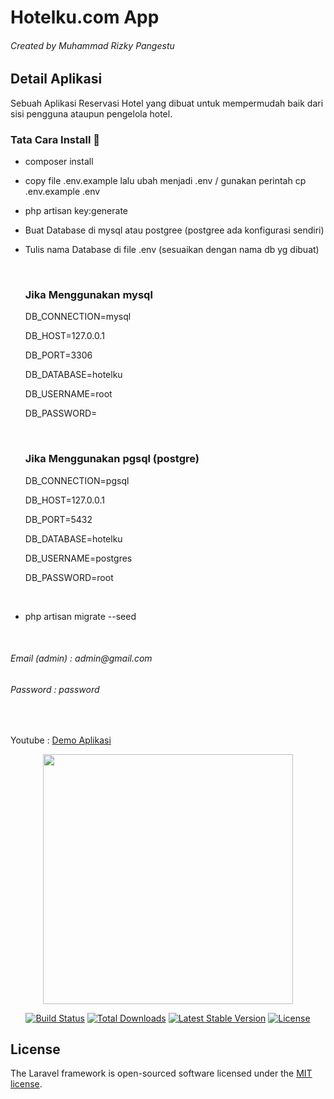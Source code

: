<h1>Hotelku.com App</h1>
<h6 class="text-gray">Created by Muhammad Rizky Pangestu</h6>

## Detail Aplikasi

Sebuah Aplikasi Reservasi Hotel yang dibuat untuk mempermudah baik dari sisi pengguna ataupun pengelola hotel.

<h3>Tata Cara Install 🌱</h3> 

- composer install
- copy file .env.example lalu ubah menjadi .env / gunakan perintah cp .env.example .env
- php artisan key:generate 
- Buat Database di mysql atau postgree (postgree ada konfigurasi sendiri)
- Tulis nama Database di file .env (sesuaikan dengan nama db yg dibuat)
    
    <br>
    
    <h3>Jika Menggunakan mysql</h3> 

    <p>DB_CONNECTION=mysql</p>
    <p>DB_HOST=127.0.0.1</p>
    <p>DB_PORT=3306</p>
    <p>DB_DATABASE=hotelku</p>
    <p>DB_USERNAME=root</p>
    <p>DB_PASSWORD=</p>
    
    <br>
    
    <h3>Jika Menggunakan pgsql (postgre)</h3> 

    <p>DB_CONNECTION=pgsql</p>
    <p>DB_HOST=127.0.0.1</p>
    <p>DB_PORT=5432</p>
    <p>DB_DATABASE=hotelku</p>
    <p>DB_USERNAME=postgres</p>
    <p>DB_PASSWORD=root</p>
    
    <br>

- php artisan migrate --seed

    <br>
    

<h6 class="text-gray">Email (admin) : admin@gmail.com</h6>
<h6 class="text-gray">Password	    : password</h6>

 <br>

Youtube : <a href="https://www.youtube.com/watch?v=LDdB7Rb3DX8&ab_channel=MuhammadRizkyPangestu" target="_blank">Demo Aplikasi</a>


<p align="center"><a href="https://laravel.com" target="_blank"><img src="https://raw.githubusercontent.com/laravel/art/master/logo-lockup/5%20SVG/2%20CMYK/1%20Full%20Color/laravel-logolockup-cmyk-red.svg" width="400"></a></p>

<p align="center">
<a href="https://travis-ci.org/laravel/framework"><img src="https://travis-ci.org/laravel/framework.svg" alt="Build Status"></a>
<a href="https://packagist.org/packages/laravel/framework"><img src="https://img.shields.io/packagist/dt/laravel/framework" alt="Total Downloads"></a>
<a href="https://packagist.org/packages/laravel/framework"><img src="https://img.shields.io/packagist/v/laravel/framework" alt="Latest Stable Version"></a>
<a href="https://packagist.org/packages/laravel/framework"><img src="https://img.shields.io/packagist/l/laravel/framework" alt="License"></a>
</p>

## License

The Laravel framework is open-sourced software licensed under the [MIT license](https://opensource.org/licenses/MIT).
